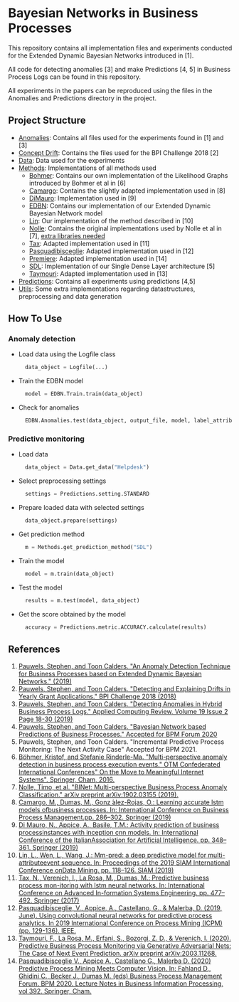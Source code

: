 # Bayesian Networks in Business Processes</h1>

This repository contains all implementation files and experiments conducted for the Extended Dynamic Bayesian Networks introduced in
[1].
  
All code for detecting anomalies [3] and make Predictions [4, 5] in Business Process Logs can be found in this repository.
 
All experiments in the papers can be reproduced using the files in the Anomalies and Predictions directory in the project.

## Project Structure
- [Anomalies](https://github.com/StephenPauwels/edbn/tree/master/Anomalies): Contains all files used for the experiments found in [1] and [3]
- [Concept Drift](https://github.com/StephenPauwels/edbn/tree/master/Concept%20Drift): Contains the files used for the BPI Challenge 2018 [2]
- [Data](https://github.com/StephenPauwels/edbn/tree/master/Data): Data used for the experiments
- [Methods](https://github.com/StephenPauwels/edbn/tree/master/Methods): Implementations of all methods used
    - [Bohmer](https://github.com/StephenPauwels/edbn/tree/master/Methods/Bohmer): Contains our own implementation of the Likelihood Graphs introduced by Bohmer et al in [6]
    - [Camargo](https://github.com/StephenPauwels/edbn/tree/master/Methods/Camargo): Contains the slightly adapted implementation used in [8]
    - [DiMauro](https://github.com/StephenPauwels/edbn/tree/master/Methods/DiMauro): Implementation used in [9]
    - [EDBN](https://github.com/StephenPauwels/edbn/tree/master/Methods/EDBN): Contains our implementation of our Extended Dynamic Bayesian Network model
    - [Lin](https://github.com/StephenPauwels/edbn/tree/master/Methods/Lin): Our implementation of the method described in [10]
    - [Nolle](https://github.com/StephenPauwels/edbn/tree/master/Methods/Nolle): Contains the original implementations used by Nolle et al in [7], [extra libraries needed](https://github.com/tnolle/binet)
    - [Tax](https://github.com/StephenPauwels/edbn/tree/master/Methods/Tax): Adapted implementation used in [11]
    - [Pasquadibisceglie](https://github.com/StephenPauwels/edbn/tree/master/Methods/Pasquadibisceglie): Adapted implementation used in [12]
    - [Premiere](https://github.com/StephenPauwels/edbn/tree/master/Methods/Premiere): Adapted implementation used in [14]
    - [SDL](https://github.com/StephenPauwels/edbn/tree/master/Methods/SDL): Implementation of our Single Dense Layer architecture [5]
    - [Taymouri](https://github.com/StephenPauwels/edbn/tree/master/Methods/Taymouri): Adapted implementation used in [13]
- [Predictions](https://github.com/StephenPauwels/edbn/tree/master/Predictions): Contains all experiments using predictions [4,5]
- [Utils](https://github.com/StephenPauwels/edbn/tree/master/Utils): Some extra implementations regarding datastructures, preprocessing and data generation


## How To Use
### Anomaly detection
- Load data using the Logfile class
  ```python
    data_object = Logfile(...)
  ```
- Train the EDBN model
  ```python
    model = EDBN.Train.train(data_object)
  ```
- Check for anomalies
  ```python
    EDBN.Anomalies.test(data_object, output_file, model, label_attribute, normal_val)
  ```
  
### Predictive monitoring
- Load data
  ```python
    data_object = Data.get_data("Helpdesk")
  ```
- Select preprocessing settings
  ```python
    settings = Predictions.setting.STANDARD
  ```
- Prepare loaded data with selected settings
  ```python
    data_object.prepare(settings)
  ```
- Get prediction method
  ```python
    m = Methods.get_prediction_method("SDL")
  ```
- Train the model
  ```python
    model = m.train(data_object)
  ```
- Test the model
  ```python
    results = m.test(model, data_object)
  ```
- Get the score obtained by the model
  ```python
    accuracy = Predictions.metric.ACCURACY.calculate(results)
  ```

## References
1. [Pauwels, Stephen, and Toon Calders. "An Anomaly Detection Technique for Business Processes based on Extended Dynamic Bayesian Networks." (2019)](http://adrem.uantwerpen.be/bibrem/pubs/PauwelsSAC19.pdf)
2. [Pauwels, Stephen, and Toon Calders. "Detecting and Explaining Drifts in Yearly Grant Applications." BPI Challenge 2018 (2018)](http://adrem.uantwerpen.be//bibrem/pubs/pauwels2018BPIC.pdf)
3. [Pauwels, Stephen, and Toon Calders. "Detecting Anomalies in Hybrid Business Process Logs." Applied Computing Review, Volume 19  Issue 2  Page 18-30 (2019)](http://adrem.uantwerpen.be//bibrem/pubs/AcmAnomaly.pdf)
4. [Pauwels, Stephen, and Toon Calders. "Bayesian Network based Predictions of Business Processes." Accepted for BPM Forum 2020](https://www.researchgate.net/publication/342918314_Bayesian_Network_based_Predictions_of_Business_Processes)
5. Pauwels, Stephen, and Toon Calders. "Incremental Predictive Process Monitoring: The Next Activity Case" Accepted for BPM 2021.
6. [Böhmer, Kristof, and Stefanie Rinderle-Ma. "Multi-perspective anomaly detection in business process execution events." OTM Confederated International Conferences" On the Move to Meaningful Internet Systems". Springer, Cham, 2016.](https://eprints.cs.univie.ac.at/4785/1/cr.pdf)
7. [Nolle, Timo, et al. "BINet: Multi-perspective Business Process Anomaly Classification." arXiv preprint arXiv:1902.03155 (2019).](https://arxiv.org/pdf/1902.03155.pdf)
8. [Camargo, M., Dumas, M., Gonz ́alez-Rojas, O.: Learning accurate lstm models ofbusiness processes. In: International Conference on Business Process Management.pp. 286–302. Springer (2019)](https://www.researchgate.net/publication/335360219_Learning_Accurate_LSTM_Models_of_Business_Processes)
9. [Di  Mauro,  N.,  Appice,  A.,  Basile,  T.M.:  Activity  prediction  of  business  processinstances  with  inception  cnn  models.  In:  International  Conference  of  the  ItalianAssociation for Artificial Intelligence. pp. 348–361. Springer (2019)](https://www.researchgate.net/publication/337311225_Activity_Prediction_of_Business_Process_Instances_with_Inception_CNN_Models)
10.  [Lin, L., Wen, L., Wang, J.: Mm-pred: a deep predictive model for multi-attributeevent  sequence.  In:  Proceedings  of  the  2019  SIAM  International  Conference  onData Mining. pp. 118–126. SIAM (2019)](https://www.researchgate.net/publication/332889154_MM-Pred_A_Deep_Predictive_Model_for_Multi-attribute_Event_Sequence)
11.  [Tax, N., Verenich, I., La Rosa, M., Dumas, M.: Predictive business process mon-itoring with lstm neural networks. In: International Conference on Advanced In-formation Systems Engineering. pp. 477–492. Springer (2017)](https://www.researchgate.net/publication/318134519_Predictive_Business_Process_Monitoring_with_LSTM_Neural_Networks)
12. [Pasquadibisceglie, V., Appice, A., Castellano, G., & Malerba, D. (2019, June). Using convolutional neural networks for predictive process analytics. In 2019 International Conference on Process Mining (ICPM) (pp. 129-136). IEEE.](https://www.researchgate.net/publication/334992139_Using_Convolutional_Neural_Networks_for_Predictive_Process_Analytics)
13. [Taymouri, F., La Rosa, M., Erfani, S., Bozorgi, Z. D., & Verenich, I. (2020). Predictive Business Process Monitoring via Generative Adversarial Nets: The Case of Next Event Prediction. arXiv preprint arXiv:2003.11268.](https://www.researchgate.net/publication/340173139_Predictive_Business_Process_Monitoring_via_Generative_Adversarial_Nets_The_Case_of_Next_Event_Prediction)
14. [Pasquadibisceglie V., Appice A., Castellano G., Malerba D. (2020) Predictive Process Mining Meets Computer Vision. In: Fahland D., Ghidini C., Becker J., Dumas M. (eds) Business Process Management Forum. BPM 2020. Lecture Notes in Business Information Processing, vol 392. Springer, Cham.](https://www.researchgate.net/publication/344105876_Predictive_Process_Mining_Meets_Computer_Vision)
